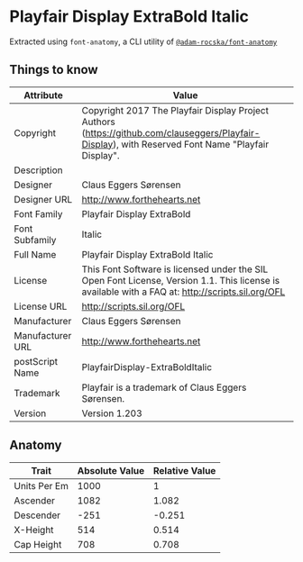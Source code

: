 # Playfair Display ExtraBold Italic

Extracted using `font-anatomy`, a CLI utility of
[`@adam-rocska/font-anatomy`](https://github.com/adam-rocska/font-anatomy)

## Things to know

| Attribute        | Value                                                                                                                                              |
| ---------------- | -------------------------------------------------------------------------------------------------------------------------------------------------- |
| Copyright        | Copyright 2017 The Playfair Display Project Authors (https://github.com/clauseggers/Playfair-Display), with Reserved Font Name "Playfair Display". |
| Description      |                                                                                                                                                    |
| Designer         | Claus Eggers Sørensen                                                                                                                              |
| Designer URL     | http://www.forthehearts.net                                                                                                                        |
| Font Family      | Playfair Display ExtraBold                                                                                                                         |
| Font Subfamily   | Italic                                                                                                                                             |
| Full Name        | Playfair Display ExtraBold Italic                                                                                                                  |
| License          | This Font Software is licensed under the SIL Open Font License, Version 1.1. This license is available with a FAQ at: http://scripts.sil.org/OFL   |
| License URL      | http://scripts.sil.org/OFL                                                                                                                         |
| Manufacturer     | Claus Eggers Sørensen                                                                                                                              |
| Manufacturer URL | http://www.forthehearts.net                                                                                                                        |
| postScript Name  | PlayfairDisplay-ExtraBoldItalic                                                                                                                    |
| Trademark        | Playfair is a trademark of Claus Eggers Sørensen.                                                                                                  |
| Version          | Version 1.203                                                                                                                                      |

## Anatomy

| Trait        | Absolute Value | Relative Value |
| ------------ | -------------- | -------------- |
| Units Per Em | 1000           | 1              |
| Ascender     | 1082           | 1.082          |
| Descender    | -251           | -0.251         |
| X-Height     | 514            | 0.514          |
| Cap Height   | 708            | 0.708          |
